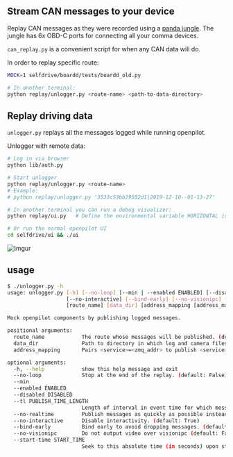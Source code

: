 Stream CAN messages to your device
-------------

Replay CAN messages as they were recorded using a [panda jungle](https://comma.ai/shop/products/panda-jungle). The jungle has 6x OBD-C ports for connecting all your comma devices.

`can_replay.py` is a convenient script for when any CAN data will do.

In order to replay specific route:
```bash
MOCK=1 selfdrive/boardd/tests/boardd_old.py

# In another terminal:
python replay/unlogger.py <route-name> <path-to-data-directory>
```

Replay driving data
-------------

`unlogger.py` replays all the messages logged while running openpilot.

Unlogger with remote data:

```bash
# Log in via browser
python lib/auth.py

# Start unlogger
python replay/unlogger.py <route-name>
# Example:
# python replay/unlogger.py '3533c53bb29502d1|2019-12-10--01-13-27'

# In another terminal you can run a debug visualizer:
python replay/ui.py   # Define the environmental variable HORIZONTAL is the ui layout is too tall

# Or run the normal openpilot UI
cd selfdrive/ui && ./ui
```

![Imgur](https://i.imgur.com/Yppe0h2.png)

## usage
``` bash
$ ./unlogger.py -h
usage: unlogger.py [-h] [--no-loop] [--min | --enabled ENABLED] [--disabled DISABLED] [--tl PUBLISH_TIME_LENGTH] [--no-realtime]
                   [--no-interactive] [--bind-early] [--no-visionipc] [--start-time START_TIME]
                   [route_name] [data_dir] [address_mapping [address_mapping ...]]

Mock openpilot components by publishing logged messages.

positional arguments:
  route_name            The route whose messages will be published. (default: None)
  data_dir              Path to directory in which log and camera files are located. (default: None)
  address_mapping       Pairs <service>=<zmq_addr> to publish <service> on <zmq_addr>. (default: None)

optional arguments:
  -h, --help            show this help message and exit
  --no-loop             Stop at the end of the replay. (default: False)
  --min
  --enabled ENABLED
  --disabled DISABLED
  --tl PUBLISH_TIME_LENGTH
                        Length of interval in event time for which messages should be published. (default: None)
  --no-realtime         Publish messages as quickly as possible instead of realtime. (default: True)
  --no-interactive      Disable interactivity. (default: True)
  --bind-early          Bind early to avoid dropping messages. (default: False)
  --no-visionipc        Do not output video over visionipc (default: False)
  --start-time START_TIME
                        Seek to this absolute time (in seconds) upon starting playback. (default: 0.0)
```
